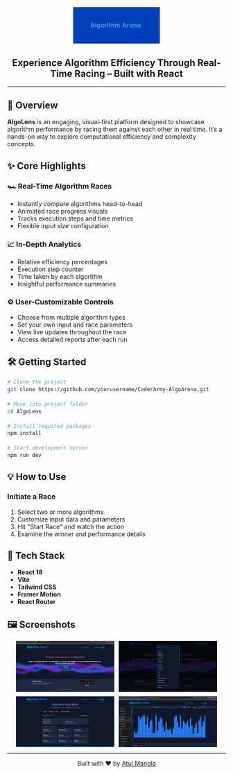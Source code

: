 <div align="center">
  <img src="./public/logo.png" alt="AlgoLens Logo" width="200">

  <h2>Experience Algorithm Efficiency Through Real-Time Racing – Built with React</h2>
</div>

---


## 🚀 Overview

**AlgoLens** is an engaging, visual-first platform designed to showcase algorithm performance by racing them against each other in real time. It’s a hands-on way to explore computational efficiency and complexity concepts.

## ✨ Core Highlights

### 🏎️ Real-Time Algorithm Races

- Instantly compare algorithms head-to-head
- Animated race progress visuals
- Tracks execution steps and time metrics
- Flexible input size configuration

### 📈 In-Depth Analytics

- Relative efficiency percentages
- Execution step counter
- Time taken by each algorithm
- Insightful performance summaries



### ⚙️ User-Customizable Controls

- Choose from multiple algorithm types
- Set your own input and race parameters
- View live updates throughout the race
- Access detailed reports after each run

## 🛠️ Getting Started

```bash
# Clone the project
git clone https://github.com/yourusername/CoderArmy-AlgoArena.git

# Move into project folder
cd AlgoLens

# Install required packages
npm install

# Start development server
npm run dev
```

## 💡 How to Use

### Initiate a Race

1. Select two or more algorithms
2. Customize input data and parameters
3. Hit "Start Race" and watch the action
4. Examine the winner and performance details



## 🔧 Tech Stack

- **React 18**
- **Vite**
- **Tailwind CSS**
- **Framer Motion**
- **React Router**



## 🖼️ Screenshots

<div align="center">
  <div style="display: flex; flex-wrap: wrap; gap: 10px; justify-content: center;">
    <img src="./public/img1.png" alt="Screenshot 1" width="45%" />
    <img src="./public/img2.png" alt="Screenshot 2" width="45%" />
    <img src="./public/img3.png" alt="Screenshot 3" width="45%" />
    <img src="./public/img4.png" alt="Screenshot 4" width="45%" />
  </div>
</div>

---

<div align="center">
  Built with ❤️ by <a href="https://github.com/atul21mangla">Atul Mangla</a>
</div>
